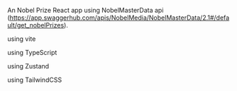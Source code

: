 An Nobel Prize React app 
using NobelMasterData api (https://app.swaggerhub.com/apis/NobelMedia/NobelMasterData/2.1#/default/get_nobelPrizes).

using vite

using TypeScript

using Zustand

using TailwindCSS
